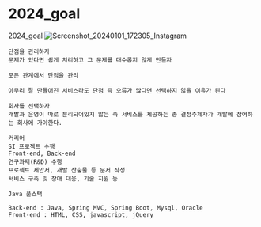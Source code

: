 # 2024_goal
2024_goal
![Screenshot_20240101_172305_Instagram](https://github.com/mr-won/2024_goal/assets/58906858/31778205-753e-44a1-b3d3-f0600c7f9d23)


```
단점을 관리하자
문제가 있다면 쉽게 처리하고 그 문제를 대수롭지 않게 만들자

모든 관계에서 단점을 관리

아무리 잘 만들어진 서비스라도 단점 즉 오류가 많다면 선택하지 않을 이유가 된다

회사를 선택하자
개발과 운영이 따로 분리되어있지 않는 즉 서비스를 제공하는 총 결정주체자가 개발에 참여하는 회사에 가야한다.

커리어
SI 프로젝트 수행
Front-end, Back-end
연구과제(R&D) 수행
프로젝트 제안서, 개발 산출물 등 문서 작성
서비스 구축 및 장애 대응, 기술 지원 등

Java 풀스택

Back-end : Java, Spring MVC, Spring Boot, Mysql, Oracle
Front-end : HTML, CSS, javascript, jQuery
```
